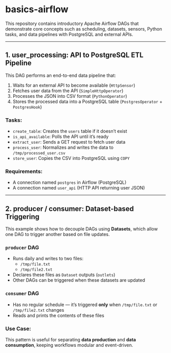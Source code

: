 # basics-airflow

This repository contains introductory Apache Airflow DAGs that demonstrate core concepts such as scheduling, datasets, sensors, Python tasks, and data pipelines with PostgreSQL and external APIs.

---

## 1. user_processing: API to PostgreSQL ETL Pipeline

This DAG performs an end-to-end data pipeline that:

1. Waits for an external API to become available (`HttpSensor`)
2. Fetches user data from the API (`SimpleHttpOperator`)
3. Processes the JSON into CSV format (`PythonOperator`)
4. Stores the processed data into a PostgreSQL table (`PostgresOperator` + `PostgresHook`)

### Tasks:
- `create_table`: Creates the `users` table if it doesn’t exist
- `is_api_available`: Polls the API until it’s ready
- `extract_user`: Sends a GET request to fetch user data
- `process_user`: Normalizes and writes the data to `/tmp/processed_user.csv`
- `store_user`: Copies the CSV into PostgreSQL using `COPY`

### Requirements:
- A connection named `postgres` in Airflow (PostgreSQL)
- A connection named `user_api` (HTTP API returning user JSON)

---

## 2. producer / consumer: Dataset-based Triggering

This example shows how to decouple DAGs using **Datasets**, which allow one DAG to trigger another based on file updates.

### `producer` DAG
- Runs daily and writes to two files:
  - `/tmp/file.txt`
  - `/tmp/file2.txt`
- Declares these files as `Dataset` outputs (`outlets`)
- Other DAGs can be triggered when these datasets are updated

### `consumer` DAG
- Has no regular schedule — it’s triggered **only** when `/tmp/file.txt` or `/tmp/file2.txt` changes
- Reads and prints the contents of these files

### Use Case:
This pattern is useful for separating **data production** and **data consumption**, keeping workflows modular and event-driven.

